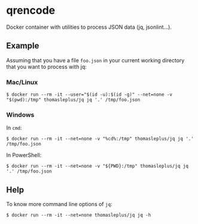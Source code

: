 # qrencode

Docker container with utilities to process JSON data (jq, jsonlint...).

## Example

Assuming that you have a file `foo.json` in your current working directory that you want to process with jq:

### Mac/Linux

```
$ docker run --rm -it --user="$(id -u):$(id -g)" --net=none -v "$(pwd):/tmp" thomasleplus/jq jq '.' /tmp/foo.json
```

### Windows

In `cmd`:

```
$ docker run --rm -it --net=none -v "%cd%:/tmp" thomasleplus/jq jq '.' /tmp/foo.json
```

In PowerShell:

```
$ docker run --rm -it --net=none -v "${PWD}:/tmp" thomasleplus/jq jq '.' /tmp/foo.json
```

## Help

To know more command line options of `jq`:

```
$ docker run --rm -it --net=none thomasleplus/jq jq -h
```
